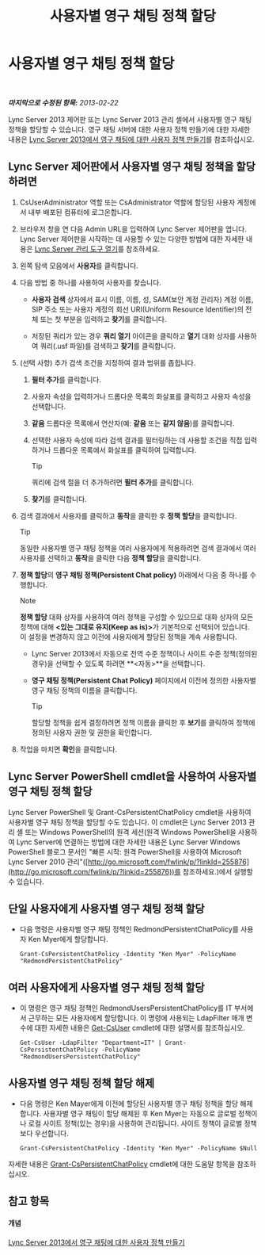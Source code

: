 ﻿---
title: 사용자별 영구 채팅 정책 할당
TOCTitle: 사용자별 영구 채팅 정책 할당
ms:assetid: e22168f2-fde1-4f0a-b194-1fc881436822
ms:mtpsurl: https://technet.microsoft.com/ko-kr/library/JJ721908(v=OCS.15)
ms:contentKeyID: 49886023
ms.date: 08/10/2015
mtps_version: v=OCS.15
ms.translationtype: HT
---

# 사용자별 영구 채팅 정책 할당

 

_**마지막으로 수정된 항목:** 2013-02-22_

Lync Server 2013 제어판 또는 Lync Server 2013 관리 셸에서 사용자별 영구 채팅 정책을 할당할 수 있습니다. 영구 채팅 서버에 대한 사용자 정책 만들기에 대한 자세한 내용은 [Lync Server 2013에서 영구 채팅에 대한 사용자 정책 만들기](lync-server-2013-create-a-user-policy-for-persistent-chat.md)를 참조하십시오.

## Lync Server 제어판에서 사용자별 영구 채팅 정책을 할당하려면

1.  CsUserAdministrator 역할 또는 CsAdministrator 역할에 할당된 사용자 계정에서 내부 배포된 컴퓨터에 로그온합니다.

2.  브라우저 창을 연 다음 Admin URL을 입력하여 Lync Server 제어판을 엽니다. Lync Server 제어판을 시작하는 데 사용할 수 있는 다양한 방법에 대한 자세한 내용은 [Lync Server 관리 도구 열기](lync-server-2013-open-lync-server-administrative-tools.md)를 참조하세요.

3.  왼쪽 탐색 모음에서 **사용자**를 클릭합니다.

4.  다음 방법 중 하나를 사용하여 사용자를 찾습니다.
    
      - **사용자 검색** 상자에서 표시 이름, 이름, 성, SAM(보안 계정 관리자) 계정 이름, SIP 주소 또는 사용자 계정의 회선 URI(Uniform Resource Identifier)의 전체 또는 첫 부분을 입력하고 **찾기**를 클릭합니다.
    
      - 저장된 쿼리가 있는 경우 **쿼리 열기** 아이콘을 클릭하고 **열기** 대화 상자를 사용하여 쿼리(.usf 파일)를 검색하고 **찾기**를 클릭합니다.

5.  (선택 사항) 추가 검색 조건을 지정하여 결과 범위를 좁힙니다.
    
    1.  **필터 추가**를 클릭합니다.
    
    2.  사용자 속성을 입력하거나 드롭다운 목록의 화살표를 클릭하고 사용자 속성을 선택합니다.
    
    3.  **같음** 드롭다운 목록에서 연산자(예: **같음** 또는 **같지 않음**)를 클릭합니다.
    
    4.  선택한 사용자 속성에 따라 검색 결과를 필터링하는 데 사용할 조건을 직접 입력하거나 드롭다운 목록에서 화살표를 클릭하여 입력합니다.
        

        > [!TIP]
        > 쿼리에 검색 절을 더 추가하려면 <STRONG>필터 추가</STRONG>를 클릭합니다.

    
    5.  **찾기**를 클릭합니다.

6.  검색 결과에서 사용자를 클릭하고 **동작**을 클릭한 후 **정책 할당**을 클릭합니다.
    

    > [!TIP]
    > 동일한 사용자별 영구 채팅 정책을 여러 사용자에게 적용하려면 검색 결과에서 여러 사용자를 선택하고 <STRONG>동작</STRONG>을 클릭한 다음 <STRONG>정책 할당</STRONG>을 클릭합니다.



7.  **정책 할당**의 **영구 채팅 정책(Persistent Chat policy)** 아래에서 다음 중 하나를 수행합니다.
    

    > [!NOTE]
    > <STRONG>정책 할당</STRONG> 대화 상자를 사용하여 여러 정책을 구성할 수 있으므로 대화 상자의 모든 정책에 대해 <STRONG>&lt;있는 그대로 유지(Keep as is)&gt;</STRONG>가 기본적으로 선택되어 있습니다. 이 설정을 변경하지 않고 이전에 사용자에게 할당된 정책을 계속 사용합니다.

    
      - Lync Server 2013에서 자동으로 전역 수준 정책이나 사이트 수준 정책(정의된 경우)을 선택할 수 있도록 하려면 **\<자동\>**을 선택합니다.
    
      - **영구 채팅 정책(Persistent Chat Policy)** 페이지에서 이전에 정의한 사용자별 영구 채팅 정책의 이름을 클릭합니다.
        

        > [!TIP]
        > 할당할 정책을 쉽게 결정하려면 정책 이름을 클릭한 후 <STRONG>보기</STRONG>를 클릭하여 정책에 정의된 사용자 권한 및 권한을 확인합니다.



8.  작업을 마치면 **확인**을 클릭합니다.

## Lync Server PowerShell cmdlet을 사용하여 사용자별 영구 채팅 정책 할당

Lync Server PowerShell 및 Grant-CsPersistentChatPolicy cmdlet을 사용하여 사용자별 영구 채팅 정책을 할당할 수도 있습니다. 이 cmdlet은 Lync Server 2013 관리 셸 또는 Windows PowerShell의 원격 세션(원격 Windows PowerShell을 사용하여 Lync Server에 연결하는 방법에 대한 자세한 내용은 Lync Server Windows PowerShell 블로그 문서인 "빠른 시작: 원격 PowerShell을 사용하여 Microsoft Lync Server 2010 관리"([http://go.microsoft.com/fwlink/p/?linkId=255876](http://go.microsoft.com/fwlink/p/?linkid=255876))를 참조하세요.)에서 실행할 수 있습니다.

## 단일 사용자에게 사용자별 영구 채팅 정책 할당

  - 다음 명령은 사용자별 영구 채팅 정책인 RedmondPersistentChatPolicy를 사용자 Ken Myer에게 할당합니다.
    
        Grant-CsPersistentChatPolicy -Identity "Ken Myer" -PolicyName "RedmondPersistentChatPolicy"

## 여러 사용자에게 사용자별 영구 채팅 정책 할당

  - 이 명령은 영구 채팅 정책인 RedmondUsersPersistentChatPolicy를 IT 부서에서 근무하는 모든 사용자에게 할당합니다. 이 명령에 사용되는 LdapFilter 매개 변수에 대한 자세한 내용은 [Get-CsUser](get-csuser.md) cmdlet에 대한 설명서를 참조하십시오.
    
        Get-CsUser -LdapFilter "Department=IT" | Grant-CsPersistentChatPolicy -PolicyName "RedmondUsersPersistentChatPolicy"

## 사용자별 영구 채팅 정책 할당 해제

  - 다음 명령은 Ken Mayer에게 이전에 할당된 사용자별 영구 채팅 정책을 할당 해제합니다. 사용자별 영구 채팅이 할당 해제된 후 Ken Myer는 자동으로 글로벌 정책이나 로컬 사이트 정책(있는 경우)을 사용하여 관리됩니다. 사이트 정책이 글로벌 정책보다 우선합니다.
    
        Grant-CsPersistentChatPolicy -Identity "Ken Myer" -PolicyName $Null

자세한 내용은 [Grant-CsPersistentChatPolicy](grant-cspersistentchatpolicy.md) cmdlet에 대한 도움말 항목을 참조하십시오.

## 참고 항목

#### 개념

[Lync Server 2013에서 영구 채팅에 대한 사용자 정책 만들기](lync-server-2013-create-a-user-policy-for-persistent-chat.md)

